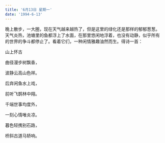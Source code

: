 ```yaml
---
title: '6月13日 星期一'
date: '1994-6-13'
---
```


晚上散步，一大圈，现在天气越来越热了，但是这里的绿化还是那样的郁郁葱葱。天气炎热，池塘里的鱼都浮上了水面，在那里悠闲地浮着，也没有动静，似乎所有的世界的争斗都停止了。看着它们，一种闲情雅趣油然而生。得诗一首：

山上怀古

曲径漫步树飘香，

波静云高山色祥。

后弃闲鱼水上戏，

前听飞鹊林中翔。

千端世事均度外，

一刻心情唯炎凉。

暮色轻携别石路，

桥斜古道马轿响。

